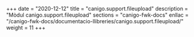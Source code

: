 +++
date        = "2020-12-12"
title       = "canigo.support.fileupload"
description = "Mòdul canigo.support.fileupload"
sections    = "canigo-fwk-docs"
enllac		= "/canigo-fwk-docs/documentacio-llibreries/canigo.support.fileupload/"
weight		= 11
+++
